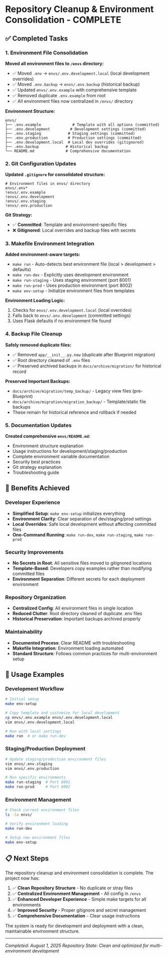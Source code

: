 # Repository Cleanup & Environment Consolidation - COMPLETE

## ✅ Completed Tasks

### 1. Environment File Consolidation

**Moved all environment files to `/envs` directory:**
- ✅ Moved `.env` → `envs/.env.development.local` (local development overrides)
- ✅ Moved `.env.backup` → `envs/.env.backup` (historical backup)
- ✅ Updated `envs/.env.example` with comprehensive template
- ✅ Removed duplicate `.env.example` from root
- ✅ All environment files now centralized in `/envs/` directory

**Environment Structure:**
```
envs/
├── .env.example              # Template with all options (committed)
├── .env.development         # Development settings (committed)
├── .env.staging            # Staging settings (committed)
├── .env.production         # Production settings (committed)
├── .env.development.local  # Local dev overrides (gitignored)
├── .env.backup            # Historical backup
└── README.md              # Comprehensive documentation
```

### 2. Git Configuration Updates

**Updated `.gitignore` for consolidated structure:**
```gitignore
# Environment files in envs/ directory
envs/.env*
!envs/.env.example
!envs/.env.development
!envs/.env.staging
!envs/.env.production
```

**Git Strategy:**
- ✅ **Committed**: Template and environment-specific files
- ❌ **Gitignored**: Local overrides and backup files with secrets

### 3. Makefile Environment Integration

**Added environment-aware targets:**
- `make run` - Auto-detects best environment file (local > development > defaults)
- `make run-dev` - Explicitly uses development environment
- `make run-staging` - Uses staging environment (port 8001)
- `make run-prod` - Uses production environment (port 8002)
- `make env-setup` - Initialize environment files from templates

**Environment Loading Logic:**
1. Checks for `envs/.env.development.local` (local overrides)
2. Falls back to `envs/.env.development` (committed settings)
3. Uses Flask defaults if no environment file found

### 4. Backup File Cleanup

**Safely removed duplicate files:**
- ✅ Removed `app/__init__.py.new` (duplicate after Blueprint migration)
- ✅ Root directory cleaned of `.env` files
- ✅ Preserved archived backups in `docs/archive/migration/` for historical record

**Preserved Important Backups:**
- `docs/archive/migration/temp_backup/` - Legacy view files (pre-Blueprint)
- `docs/archive/migration/migration_backup/` - Template/static file backups
- These remain for historical reference and rollback if needed

### 5. Documentation Updates

**Created comprehensive `envs/README.md`:**
- Environment structure explanation
- Usage instructions for development/staging/production
- Complete environment variable documentation
- Security best practices
- Git strategy explanation
- Troubleshooting guide

## 🎯 Benefits Achieved

### Developer Experience
- **Simplified Setup**: `make env-setup` initializes everything
- **Environment Clarity**: Clear separation of dev/staging/prod settings
- **Local Overrides**: Safe local development without affecting committed files
- **One-Command Running**: `make run-dev`, `make run-staging`, `make run-prod`

### Security Improvements
- **No Secrets in Root**: All sensitive files moved to gitignored locations
- **Template-Based**: Developers copy examples rather than modifying committed files
- **Environment Separation**: Different secrets for each deployment environment

### Repository Organization
- **Centralized Config**: All environment files in single location
- **Reduced Clutter**: Root directory cleaned of duplicate .env files
- **Historical Preservation**: Important backups archived properly

### Maintainability
- **Documented Process**: Clear README with troubleshooting
- **Makefile Integration**: Environment loading automated
- **Standard Structure**: Follows common practices for multi-environment setup

## 🔧 Usage Examples

### Development Workflow
```bash
# Initial setup
make env-setup

# Copy template and customize for local development
cp envs/.env.example envs/.env.development.local
vim envs/.env.development.local

# Run with local settings
make run  # or make run-dev
```

### Staging/Production Deployment
```bash
# Update staging/production environment files
vim envs/.env.staging
vim envs/.env.production

# Run specific environments
make run-staging  # Port 8001
make run-prod     # Port 8002
```

### Environment Management
```bash
# Check current environment files
ls -la envs/

# Verify environment loading
make run-dev

# Setup new environment files
make env-setup
```

## 📋 Next Steps

The repository cleanup and environment consolidation is complete. The project now has:

1. ✅ **Clean Repository Structure** - No duplicate or stray files
2. ✅ **Centralized Environment Management** - All config in `/envs`
3. ✅ **Enhanced Developer Experience** - Simple make targets for all environments
4. ✅ **Improved Security** - Proper gitignore and secret management
5. ✅ **Comprehensive Documentation** - Clear usage instructions

The system is ready for development and deployment with a clean, maintainable environment structure.

---
*Completed: August 1, 2025*
*Repository State: Clean and optimized for multi-environment development*
